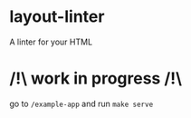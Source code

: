 # layout-linter
A linter for your HTML 

#  /!\ work in progress /!\
go to `/example-app` and run `make serve`
